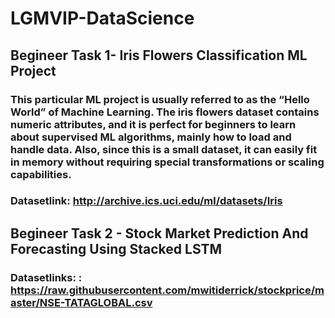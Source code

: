 # LGMVIP-DataScience
## Begineer Task 1- Iris Flowers Classification ML Project
### This particular ML project is usually referred to as the “Hello World” of Machine Learning. The iris flowers dataset contains numeric attributes, and it is perfect for beginners to learn about supervised ML algorithms, mainly how to load and handle data. Also, since this is a small dataset, it can easily fit in memory without requiring special transformations or scaling capabilities.
### Datasetlink: http://archive.ics.uci.edu/ml/datasets/Iris

## Begineer Task 2 - Stock Market Prediction And Forecasting Using Stacked LSTM
### Datasetlinks: : https://raw.githubusercontent.com/mwitiderrick/stockprice/master/NSE-TATAGLOBAL.csv
